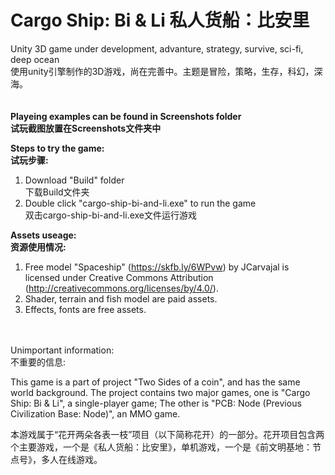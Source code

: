 # Cargo Ship: Bi & Li 私人货船：比安里
 Unity 3D game under development, advanture, strategy, survive, sci-fi, deep ocean  
 使用unity引擎制作的3D游戏，尚在完善中。主题是冒险，策略，生存，科幻，深海。  
<br />
<br />
**Playeing examples can be found in Screenshots folder  
试玩截图放置在Screenshots文件夹中**  

**Steps to try the game:  
试玩步骤:**  
1. Download "Build" folder  
 下载Build文件夹  
2. Double click "cargo-ship-bi-and-li.exe" to run the game  
 双击cargo-ship-bi-and-li.exe文件运行游戏  

**Assets useage:  
资源使用情况:**  
1. Free model "Spaceship" (https://skfb.ly/6WPvw) by JCarvajal is licensed under Creative Commons Attribution (http://creativecommons.org/licenses/by/4.0/).  
2. Shader, terrain and fish model are paid assets.  
3. Effects, fonts are free assets.  
<br />
<br />
Unimportant information:  <br />
不重要的信息:  

This game is a part of project "Two Sides of a coin", and has the same world background. The project contains two major games, one is "Cargo Ship: Bi & Li", a single-player game; The other is "PCB: Node (Previous Civilization Base: Node)", an MMO game.  

本游戏属于“花开两朵各表一枝”项目（以下简称花开）的一部分。花开项目包含两个主要游戏，一个是《私人货船：比安里》，单机游戏，一个是《前文明基地：节点号》，多人在线游戏。 

